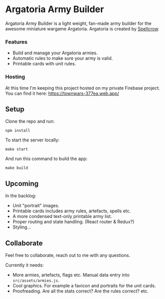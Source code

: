 # Argatoria Army Builder

Argatoria Army Builder is a light weight, fan-made army builder for the awesome miniature wargame Argatoria. Argatoria is created by [Spellcrow](https://www.spellcrow.com/).

### Features

- Build and manage your Argatoria armies.
- Automatic rules to make sure your army is valid.
- Printable cards with unit rules.

### Hosting

At this time I'm keeping this project hosted on my private Firebase project. You can find it here:
https://townwars-377ea.web.app/

## Setup

Clone the repo and run:

```
npm install
```

To start the server locally:

```
make start
```

And run this command to build the app:

```
make build
```

## Upcoming

In the backlog:

- Unit "portrait" images.
- Printable cards includes army rules, artefacts, spells etc.
- A more condensed text-only printable army list.
- Proper routing and state handling. (React router & Redux?)
- Styling...

## Collaborate

Feel free to collaborate, reach out to me with any questions.

Currently it needs:

- More armies, artefacts, flags etc. Manual data entry into `src/assets/armies.js`.
- Cool graphics. For example a favicon and portraits for the unit cards.
- Proofreading. Are all the stats correct? Are the rules correct? etc.
